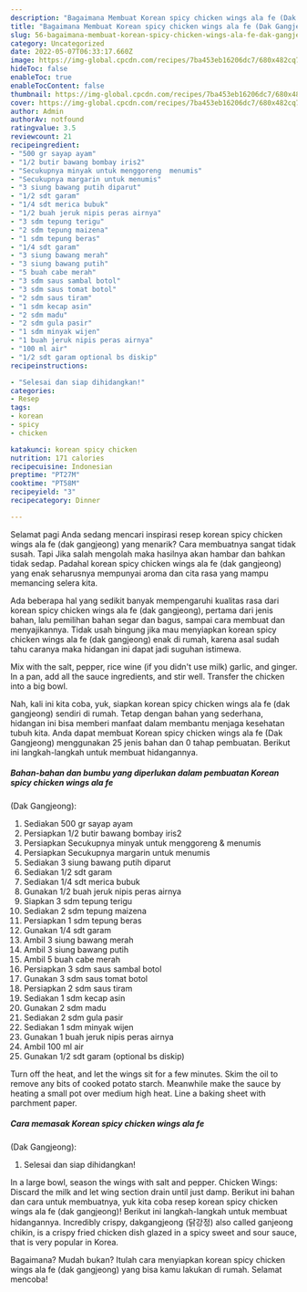 ```yaml
---
description: "Bagaimana Membuat Korean spicy chicken wings ala fe (Dak Gangjeong) yang Menggugah Selera"
title: "Bagaimana Membuat Korean spicy chicken wings ala fe (Dak Gangjeong) yang Menggugah Selera"
slug: 56-bagaimana-membuat-korean-spicy-chicken-wings-ala-fe-dak-gangjeong-yang-menggugah-selera
category: Uncategorized
date: 2022-05-07T06:33:17.660Z
image: https://img-global.cpcdn.com/recipes/7ba453eb16206dc7/680x482cq70/korean-spicy-chicken-wings-ala-fe-dak-gangjeong-foto-resep-utama.jpg
hideToc: false
enableToc: true
enableTocContent: false
thumbnail: https://img-global.cpcdn.com/recipes/7ba453eb16206dc7/680x482cq70/korean-spicy-chicken-wings-ala-fe-dak-gangjeong-foto-resep-utama.jpg
cover: https://img-global.cpcdn.com/recipes/7ba453eb16206dc7/680x482cq70/korean-spicy-chicken-wings-ala-fe-dak-gangjeong-foto-resep-utama.jpg
author: Admin
authorAv: notfound
ratingvalue: 3.5
reviewcount: 21
recipeingredient:
- "500 gr sayap ayam"
- "1/2 butir bawang bombay iris2"
- "Secukupnya minyak untuk menggoreng  menumis"
- "Secukupnya margarin untuk menumis"
- "3 siung bawang putih diparut"
- "1/2 sdt garam"
- "1/4 sdt merica bubuk"
- "1/2 buah jeruk nipis peras airnya"
- "3 sdm tepung terigu"
- "2 sdm tepung maizena"
- "1 sdm tepung beras"
- "1/4 sdt garam"
- "3 siung bawang merah"
- "3 siung bawang putih"
- "5 buah cabe merah"
- "3 sdm saus sambal botol"
- "3 sdm saus tomat botol"
- "2 sdm saus tiram"
- "1 sdm kecap asin"
- "2 sdm madu"
- "2 sdm gula pasir"
- "1 sdm minyak wijen"
- "1 buah jeruk nipis peras airnya"
- "100 ml air"
- "1/2 sdt garam optional bs diskip"
recipeinstructions:

- "Selesai dan siap dihidangkan!"
categories:
- Resep
tags:
- korean
- spicy
- chicken

katakunci: korean spicy chicken 
nutrition: 171 calories
recipecuisine: Indonesian
preptime: "PT27M"
cooktime: "PT58M"
recipeyield: "3"
recipecategory: Dinner

---
```



Selamat pagi Anda sedang mencari inspirasi resep korean spicy chicken wings ala fe
(dak gangjeong) yang menarik? Cara membuatnya sangat tidak susah. Tapi Jika salah mengolah maka hasilnya akan hambar dan bahkan tidak sedap. Padahal korean spicy chicken wings ala fe
(dak gangjeong) yang enak seharusnya mempunyai aroma dan cita rasa yang mampu memancing selera kita.


Ada beberapa hal yang sedikit banyak mempengaruhi kualitas rasa dari korean spicy chicken wings ala fe
(dak gangjeong), pertama dari jenis bahan, lalu pemilihan bahan segar dan bagus, sampai cara membuat dan menyajikannya. Tidak usah bingung jika mau menyiapkan korean spicy chicken wings ala fe
(dak gangjeong) enak di rumah, karena asal sudah tahu caranya maka hidangan ini dapat jadi suguhan istimewa.

Mix with the salt, pepper, rice wine (if you didn&#39;t use milk) garlic, and ginger. In a pan, add all the sauce ingredients, and stir well. Transfer the chicken into a big bowl.


Nah, kali ini kita coba, yuk, siapkan korean spicy chicken wings ala fe
(dak gangjeong) sendiri di rumah. Tetap dengan bahan yang sederhana, hidangan ini bisa memberi manfaat dalam membantu menjaga kesehatan tubuh kita. Anda dapat membuat Korean spicy chicken wings ala fe
(Dak Gangjeong) menggunakan 25 jenis bahan dan 0 tahap pembuatan. Berikut ini langkah-langkah untuk membuat hidangannya.

<!--inarticleads1-->

##### Bahan-bahan dan bumbu yang diperlukan dalam pembuatan Korean spicy chicken wings ala fe
(Dak Gangjeong):

1. Sediakan 500 gr sayap ayam
1. Persiapkan 1/2 butir bawang bombay iris2
1. Persiapkan Secukupnya minyak untuk menggoreng &amp; menumis
1. Persiapkan Secukupnya margarin untuk menumis
1. Sediakan 3 siung bawang putih diparut
1. Sediakan 1/2 sdt garam
1. Sediakan 1/4 sdt merica bubuk
1. Gunakan 1/2 buah jeruk nipis peras airnya
1. Siapkan 3 sdm tepung terigu
1. Sediakan 2 sdm tepung maizena
1. Persiapkan 1 sdm tepung beras
1. Gunakan 1/4 sdt garam
1. Ambil 3 siung bawang merah
1. Ambil 3 siung bawang putih
1. Ambil 5 buah cabe merah
1. Persiapkan 3 sdm saus sambal botol
1. Gunakan 3 sdm saus tomat botol
1. Persiapkan 2 sdm saus tiram
1. Sediakan 1 sdm kecap asin
1. Gunakan 2 sdm madu
1. Sediakan 2 sdm gula pasir
1. Sediakan 1 sdm minyak wijen
1. Gunakan 1 buah jeruk nipis peras airnya
1. Ambil 100 ml air
1. Gunakan 1/2 sdt garam (optional bs diskip)


Turn off the heat, and let the wings sit for a few minutes. Skim the oil to remove any bits of cooked potato starch. Meanwhile make the sauce by heating a small pot over medium high heat. Line a baking sheet with parchment paper. 

<!--inarticleads2-->

##### Cara memasak Korean spicy chicken wings ala fe
(Dak Gangjeong):


1. Selesai dan siap dihidangkan!

In a large bowl, season the wings with salt and pepper. Chicken Wings: Discard the milk and let wing section drain until just damp. Berikut ini bahan dan cara untuk membuatnya, yuk kita coba resep korean spicy chicken wings ala fe (dak gangjeong)! Berikut ini langkah-langkah untuk membuat hidangannya. Incredibly crispy, dakgangjeong (닭강정) also called ganjeong chikin, is a crispy fried chicken dish glazed in a spicy sweet and sour sauce, that is very popular in Korea. 

Bagaimana? Mudah bukan? Itulah cara menyiapkan korean spicy chicken wings ala fe
(dak gangjeong) yang bisa kamu lakukan di rumah. Selamat mencoba!
